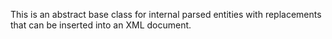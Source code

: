 This is an abstract base class for internal parsed entities with replacements that can be inserted into an XML document.